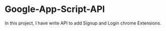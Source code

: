 # Google-App-Script-API
In this project, I have write API  to add Signup and Login chrome Extensions.
